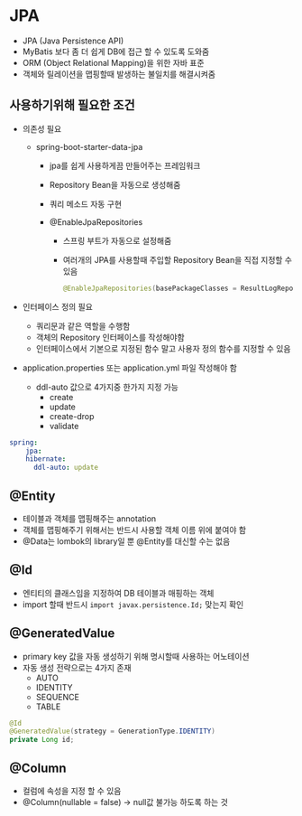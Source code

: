 # JPA

- JPA (Java Persistence API)
- MyBatis 보다 좀 더 쉽게 DB에 접근 할 수 있도록 도와줌
- ORM (Object Relational Mapping)을 위한 자바 표준
- 객체와 릴레이션을 맵핑할때 발생하는 불일치를 해결시켜줌



## 사용하기위해 필요한 조건

- 의존성 필요

  - spring-boot-starter-data-jpa

    - jpa를 쉽게 사용하게끔 만들어주는 프레임워크

    - Repository Bean을 자동으로 생성해줌

    - 쿼리  메소드 자동 구현

    - @EnableJpaRepositories

      - 스프링 부트가 자동으로 설정해줌

      - 여러개의 JPA를 사용할때 주입할 Repository Bean을 직접 지정할 수 있음

        ```java
        @EnableJpaRepositories(basePackageClasses = ResultLogRepo.class)
        ```

- 인터페이스 정의 필요

  - 쿼리문과 같은 역할을 수행함
  - 객체의 Repository 인터페이스를 작성해야함
  - 인터페이스에서 기본으로 지정된 함수 말고 사용자 정의 함수를 지정할 수 있음



- application.properties 또는 application.yml 파일 작성해야 함
  - ddl-auto 값으로 4가지중 한가지 지정 가능
    - create 
    - update
    - create-drop 
    - validate

```yml
spring:
	jpa:
    hibernate:
      ddl-auto: update
```





## @Entity

- 테이블과 객체를 맵핑해주는 annotation
- 객체를 맵핑해주기 위해서는 반드시 사용할 객체 이름 위에 붙여야 함
- @Data는 lombok의 library일 뿐 @Entity를 대신할 수는 없음



## @Id

- 엔티티의 클래스임을 지정하여 DB 테이블과 매핑하는 객체
- import 할때 반드시 `import javax.persistence.Id;` 맞는지 확인



## @GeneratedValue

- primary key 값을 자동 생성하기 위해 명시할때 사용하는 어노테이션
- 자동 생성 전략으로는 4가지 존재
  - AUTO
  - IDENTITY
  - SEQUENCE
  - TABLE

```java
@Id
@GeneratedValue(strategy = GenerationType.IDENTITY)
private Long id;
```



## @Column

- 컬럼에 속성을 지정 할 수 있음
- @Column(nullable = false) -> null값 불가능 하도록 하는 것